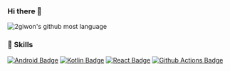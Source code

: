 ### Hi there 👋

![2giwon's github most language](https://github-readme-stats.vercel.app/api/top-langs/?username=2giwon&layout=compact)
<!--
**2giwon/2giwon** is a ✨ _special_ ✨ repository because its `README.md` (this file) appears on your GitHub profile.
Here are some ideas to get you started:
- 🔭 I’m currently working on ...
- 🌱 I’m currently learning ...
- 👯 I’m looking to collaborate on ...
- 🤔 I’m looking for help with ...
- 💬 Ask me about ...
- 📫 How to reach me: ...
- 😄 Pronouns: ...
- ⚡ Fun fact: ...
-->

### 💬 Skills
[![Android Badge](http://img.shields.io/badge/-Android-brightgreen?style=for-the-badge&logo=android&link=https://d.android.com/)](https://d.android.com/)
[![Kotlin Badge](http://img.shields.io/badge/-Kotlin-purple?style=for-the-badge&logo=kotlin&link=https://kotlinlang.org/docs/reference/)](https://kotlinlang.org/docs/reference/)
[![React Badge](https://img.shields.io/badge/-React-blue?style=for-the-badge&logo=React)](https://react-ko.dev/)
[![Github Actions Badge](http://img.shields.io/badge/-GithubActions-black?style=for-the-badge&logo=github-actions&link=https://docs.github.com/en/actions/)](https://docs.github.com/en/actions/)
